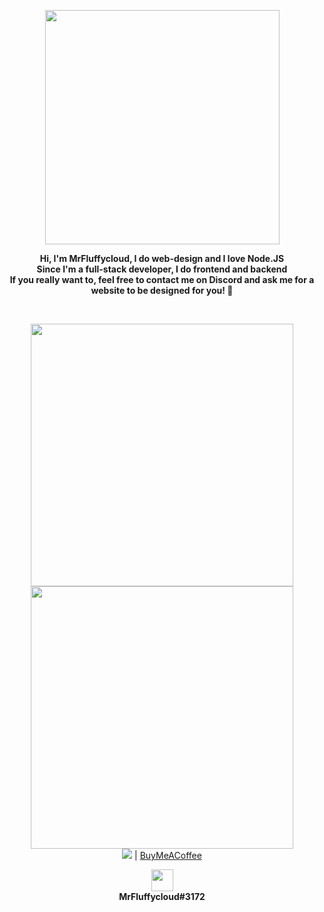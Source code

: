 
<p align="center"><img src="./resources/facemain.png" width=375px><br></p>

<p align="center"><strong>Hi, I'm <b>MrFluffycloud</b>, I do web-design and I love Node.JS<br>
Since I'm a full-stack developer, I do frontend and backend<br>
If you really want to, feel free to contact me on Discord and ask me for a website to be designed for you! 💙</strong></p>

<br>

<p align="center"><a href="https://discord.gg/cqpMzBjzQu"><img src="https://discord.com/api/guilds/701451295566856242/widget.png?style=banner4" width=420px></a><br>
  <a href="https://github.com/MrFluffycloud/"><img src="https://github-readme-stats.vercel.app/api?username=MrFluffycloud" width=420px></a>
  <br><img src="https://visitor-badge.glitch.me/badge?page_id=MrFluffycloud"> | <a href="https://buymeacoff.ee/MrFluffycloud"> BuyMeACoffee</a></p>

<p align="center"><img src="./resources/Discord-Logo-Color.png" width=35px><br><strong>MrFluffycloud#3172</strong></p>
<!--<p align="center"><img src="./resources/Twitter_Logo_Blue.png" width=45px><br><strong>@WaviestBalloon</strong></p>-->
